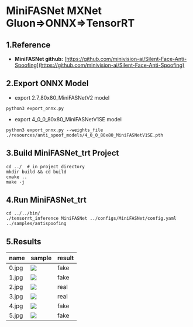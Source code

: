 # MiniFASNet MXNet Gluon=>ONNX=>TensorRT

## 1.Reference
- **MiniFASNet github:** [https://github.com/minivision-ai/Silent-Face-Anti-Spoofing](https://github.com/minivision-ai/Silent-Face-Anti-Spoofing)

## 2.Export ONNX Model
- export 2.7_80x80_MiniFASNetV2 model
```
python3 export_onnx.py
```

- export 4_0_0_80x80_MiniFASNetV1SE model
```
python3 export_onnx.py --weights_file ./resources/anti_spoof_models/4_0_0_80x80_MiniFASNetV1SE.pth
```

## 3.Build MiniFASNet_trt Project
```
cd ../  # in project directory
mkdir build && cd build
cmake ..
make -j
```

## 4.Run MiniFASNet_trt
```
cd ../../bin/
./tensorrt_inference MiniFASNet ../configs/MiniFASNet/config.yaml ../samples/antispoofing
```
## 5.Results

name|sample|result
---|---|---
0.jpg|![](../../samples/antispoofing/0.jpg)|fake
1.jpg|![](../../samples/antispoofing/1.jpg)|fake
2.jpg|![](../../samples/antispoofing/2.jpg)|real
3.jpg|![](../../samples/antispoofing/3.jpg)|real
4.jpg|![](../../samples/antispoofing/4.jpg)|fake
5.jpg|![](../../samples/antispoofing/5.jpg)|fake
